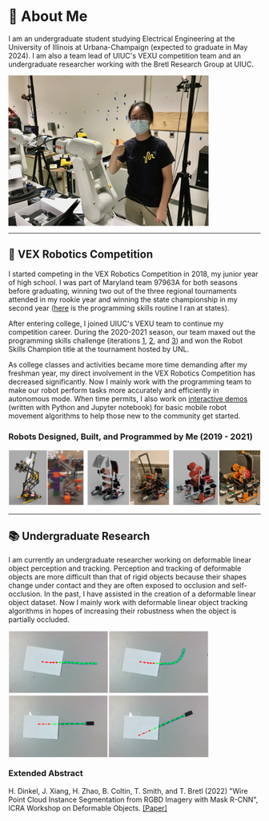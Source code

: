 # 💬 About Me

I am an undergraduate student studying Electrical Engineering at the University of Illinois at Urbana-Champaign (expected to graduate in May 2024). I am also a team lead of UIUC's VEXU competition team and an undergraduate researcher working with the Bretl Research Group at UIUC.

<img src = "https://github.com/ambulocetus18/ambulocetus18/blob/main/me.jpg" align = "center" width = "400">

**********

## 🤖 VEX Robotics Competition

I started competing in the VEX Robotics Competition in 2018, my junior year of high school. I was part of Maryland team 97963A for both seasons before graduating, winning two out of the three regional tournaments attended in my rookie year and winning the state championship in my second year ([here](https://youtu.be/Z1pic_nTj8M) is the programming skills routine I ran at states). 

After entering college, I joined UIUC's VEXU team to continue my competition career. During the 2020-2021 season, our team maxed out the programming skills challenge (iterations [1](https://youtu.be/lbfCjw0BKeE), [2](https://youtu.be/1y09uk4Njgk), and [3](https://youtu.be/Oa5fJqwaVGs)) and won the Robot Skills Champion title at the tournament hosted by UNL. 

As college classes and activities became more time demanding after my freshman year, my direct involvement in the VEX Robotics Competition has decreased significantly. Now I mainly work with the programming team to make our robot perform tasks more accurately and efficiently in autonomous mode. When time permits, I also work on [interactive demos](https://github.com/ambulocetus18/vrc_demos) (written with Python and Jupyter notebook) for basic mobile robot movement algorithms to help those new to the community get started.

### Robots Designed, Built, and Programmed by Me (2019 - 2021)

![alt text](https://github.com/ambulocetus18/ambulocetus18/blob/main/all_bots.png)

**********

## 📚 Undergraduate Research

I am currently an undergraduate researcher working on deformable linear object perception and tracking. Perception and tracking of deformable objects are more difficult than that of rigid objects because their shapes change under contact and they are often exposed to occlusion and self-occlusion. In the past, I have assisted in the creation of a deformable linear object dataset. Now I mainly work with deformable linear object tracking algorithms in hopes of increasing their robustness when the object is partially occluded. 

<img src = "https://github.com/ambulocetus18/ambulocetus18/blob/main/rope_rod.png" align = "center" width = "400">

### Extended Abstract

H. Dinkel, J. Xiang, H. Zhao, B. Coltin, T. Smith, and T. Bretl (2022) "Wire Point Cloud Instance Segmentation from RGBD Imagery with Mask R-CNN", ICRA Workshop on Deformable Objects. [[Paper]](https://deformable-workshop.github.io/icra2022/spotlight/WDOICRA2022_08.pdf)

<!--
**ambulocetus18/ambulocetus18** is a ✨ _special_ ✨ repository because its `README.md` (this file) appears on your GitHub profile.

Here are some ideas to get you started:

- 🔭 I’m currently working on ...
- 🌱 I’m currently learning ...
- 👯 I’m looking to collaborate on ...
- 🤔 I’m looking for help with ...
- 💬 Ask me about ...
- 📫 How to reach me: ...
- 😄 Pronouns: ...
- ⚡ Fun fact: ...
-->
